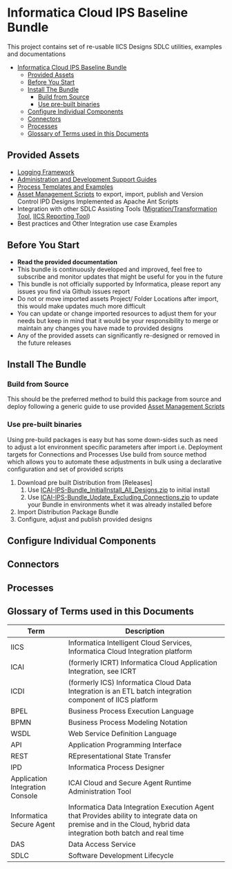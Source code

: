 # Informatica Cloud IPS Baseline Bundle

This project contains set of re-usable IICS Designs SDLC utilities, examples and documentations

<!-- TOC -->

- [Informatica Cloud IPS Baseline Bundle](#informatica-cloud-ips-baseline-bundle)
  - [Provided Assets](#provided-assets)
  - [Before You Start](#before-you-start)
  - [Install The Bundle](#install-the-bundle)
    - [Build from Source](#build-from-source)
    - [Use pre-built binaries](#use-pre-built-binaries)
  - [Configure Individual Components](#configure-individual-components)
  - [Connectors](#connectors)
  - [Processes](#processes)
  - [Glossary of Terms used in this Documents](#glossary-of-terms-used-in-this-documents)

<!-- /TOC -->

## Provided Assets

- [Logging Framework](doc/logging_framework.md)
- [Administration and Development Support Guides](doc/guides.md)
- [Process Templates and Examples](doc/templates.md)
- [Asset Management Scripts](doc/build.md) to export, import, publish and Version Control IPD Designs Implemented as Apache Ant Scripts
- Integration with other SDLC Assisting Tools ([Migration/Transformation Tool](https://github.com/jbrazda/icai-migration-tools), [IICS Reporting Tool](https://github.com/jbrazda/iics-reporting-tools))
- Best practices and Other Integration use case Examples

## Before You Start

- **Read the provided documentation**
- This bundle is continuously developed and improved, feel free to subscribe and monitor updates that might be useful for you in the future
- This bundle is not officially supported by Informatica, please report any issues you find via Github issues report
- Do not or move imported assets Project/ Folder Locations after import, this would make updates much more difficult
- You can update or change imported resources to adjust them for your needs but keep in mind that it would be your responsibility to merge or maintain any changes you have made to provided designs
- Any of the provided assets can significantly re-designed or removed in the future releases

## Install The Bundle

### Build from Source

This should be the preferred method to build this package from source and deploy following a generic guide to use provided [Asset Management Scripts](doc/build.md)

### Use pre-built binaries

Using pre-build packages is easy but has some down-sides such as need to adjust a lot environment specific parameters after import i.e. Deployment targets for Connections and Processes
Use build from source method which allows you to automate these adjustments in bulk using a declarative configuration and set of provided scripts

1. Download pre built Distribution from [Releases]
   1. Use [ICAI-IPS-Bundle_InitialInstall_All_Designs.zip](releases/latest/download/ICAI-IPS-Bundle_InitialInstall_All_Designs.zip) to initial install
   2. Use [ICAI-IPS-Bundle_Update_Excluding_Connections.zip](releases/latest/download/ICAI-IPS-Bundle_Update_Excluding_Connections.zip) to update your Bundle in environments whet it was already installed before
2. Import Distribution Package Bundle
3. Configure, adjust and publish provided designs

## Configure Individual Components

## Connectors

## Processes

## Glossary of Terms used in this Documents

| Term                            | Description                                                                                                                                                        |
|---------------------------------|--------------------------------------------------------------------------------------------------------------------------------------------------------------------|
| IICS                            | Informatica Intelligent Cloud Services, Informatica Cloud Integration platform                                                                                     |
| ICAI                            | (formerly ICRT) Informatica Cloud Application Integration, see ICRT                                                                                                |
| ICDI                            | (formerly ICS) Informatica Cloud Data Integration is an ETL batch integration component of IICS platform                                                           |
| BPEL                            | Business Process Execution Language                                                                                                                                |
| BPMN                            | Business Process Modeling Notation                                                                                                                                 |
| WSDL                            | Web Service Definition Language                                                                                                                                    |
| API                             | Application Programming Interface                                                                                                                                  |
| REST                            | REpresentational State Transfer                                                                                                                                    |
| IPD                             | Informatica Process Designer                                                                                                                                       |
| Application Integration Console | ICAI Cloud and Secure Agent Runtime Administration Tool                                                                                                            |
| Informatica Secure Agent        | Informatica Data Integration Execution Agent that Provides ability to integrate data on premise and in the Cloud, hybrid data integration both batch and real time |
| DAS                             | Data Access Service                                                                                                                                                |
| SDLC                            | Software Development Lifecycle                                                                                                                                     |

[alert_service_help]: https://network.informatica.com/onlinehelp/IICS/prod/CAI/en/index.htm#page/cai-aae-monitor/System_Services.html
[development_setup]: https://github.com/jbrazda/Informatica/blob/master/Guides/InformaticaCloud/set_development_environment.md
[iics_cli]: https://network.informatica.com/docs/DOC-18245
[ipd_install_guide]: https://github.com/jbrazda/Informatica/blob/master/Guides/InformaticaCloud/install_process_developer.md
[iics_urn_mappings]: https://network.informatica.com/onlinehelp/IICS/prod/CAI/en/cai-aae-monitor/URN_Mappings.html
